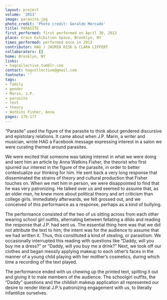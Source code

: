 ```yaml
---
layout: project
volume: '2013'
image: parasite.jpg
photo_credit: 'Photo credit: Geraldo Mercado'
title: PARASITE
first_performed: first performed on April 30, 2013
place: Grace Exhibition Space, Brooklyn, NY
times_performed: performed once in 2013
contributor: HAG / JASMIN RISK & CLARA LIPFERT
collaborators: []
home: Brooklyn, NY
links:
- hagcollective.tumblr.com
contact: hagcollective@gmail.com
footnote: ''
tags:
- family
- gender
- Marin, J.P.
- parasite
- text
- theory
- Watkins Fisher, Anna
pages: 176-177
---
```


“Parasite” used the figure of the parasite to think about gendered discursive and epistolary relations. It came about when J.P. Marin, a writer and musician, wrote HAG a Facebook message expressing interest in a salon we were curating themed around parasites.

We were excited that someone was taking interest in what we were doing and sent him an article by Anna Watkins Fisher, the theorist who first spurred our interest in the figure of the parasite, in order to better contextualize our thinking for him. He sent back a very long response that disseminated the strains of theory and cultural production that Fisher touches on. When we met him in person, we were disappointed to find that he was very patronizing. He talked over us and seemed to assume that, as an older man, he knew more about political theory and art criticism than college girls. Immediately afterwards, we felt grossed out, and we conceived of this performance as a response, perhaps as a kind of bullying.

The performance consisted of the two of us sitting across from each other wearing school girl outfits, alternating between fellating a dildo and reading the response that J.P. had sent us. The essential thing here was that we did not attribute the text to him; the intent was for the audience to assume that we had written it. Thus, this constituted a kind of stealing, or parasitism. We occasionally interrupted this reading with questions like “Daddy, will you buy me a dress?” or “Daddy, will you buy me a drink?” Next, we took off our clothes and began messily applying makeup to each other’s faces in the manner of a young child playing with her mother’s cosmetics, during which time a recording of the text played.

The performance ended with us chewing up the printed text, spitting it out and giving it to male members of the audience. The schoolgirl outfits, the “Daddy” questions and the childish makeup application all represented our desire to render literal J.P.’s patronizing engagement with us, to literally infantilize ourselves.
